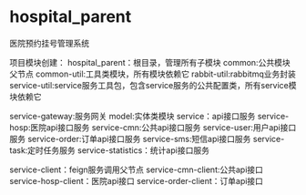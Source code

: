 # hospital_parent
医院预约挂号管理系统


项目模块创建：
hospital_parent：根目录，管理所有子模块
  common:公共模块父节点
      common-util:工具类模块，所有模块依赖它
      rabbit-util:rabbitmq业务封装
      service-util:service服务工具包，包含service服务的公共配置类，所有service模块依赖它
  
  service-gateway:服务网关
  model:实体类模块
  service：api接口服务
      service-hosp:医院api接口服务
      service-cmn:公共api接口服务
      service-user:用户api接口服务
      service-order:订单api接口服务
      service-sms:短信api接口服务
      service-task:定时任务服务
      service-statistics：统计api接口服务
  
  service-client：feign服务调用父节点
      service-cmn-client:公共api接口
      service-hosp-client：医院api接口
      service-order-client：订单api接口
